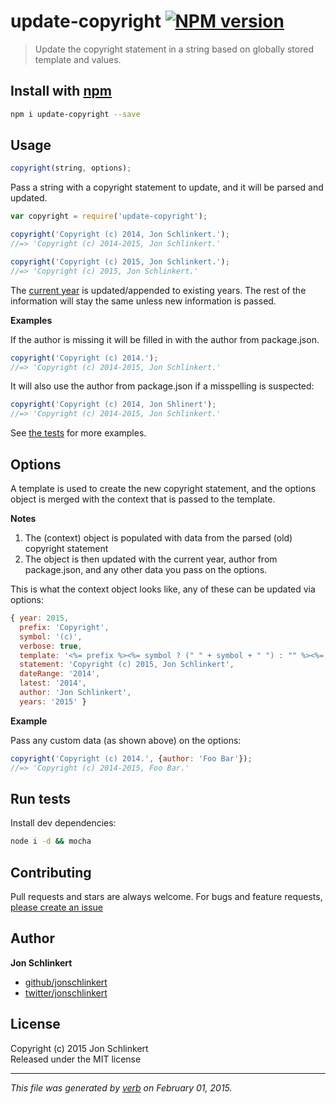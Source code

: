 # update-copyright [![NPM version](https://badge.fury.io/js/update-copyright.svg)](http://badge.fury.io/js/update-copyright)

> Update the copyright statement in a string based on globally stored template and values.

## Install with [npm](npmjs.org)

```bash
npm i update-copyright --save
```

## Usage

```js
copyright(string, options);
```

Pass a string with a copyright statement to update, and it will be parsed and updated. 

```js
var copyright = require('update-copyright');

copyright('Copyright (c) 2014, Jon Schlinkert.');
//=> 'Copyright (c) 2014-2015, Jon Schlinkert.'

copyright('Copyright (c) 2015, Jon Schlinkert.');
//=> 'Copyright (c) 2015, Jon Schlinkert.'
```

The [current year](https://github.com/jonschlinkert/update-year) is updated/appended to existing years. The rest of the information will stay the same unless new information is passed. 


**Examples**

If the author is missing it will be filled in with the author from package.json.

```js
copyright('Copyright (c) 2014.');
//=> 'Copyright (c) 2014-2015, Jon Schlinkert.'
```

It will also use the author from package.json if a misspelling is suspected:

```js
copyright('Copyright (c) 2014, Jon Shlinert');
//=> 'Copyright (c) 2014-2015, Jon Schlinkert.'
```

See [the tests](./tests.js) for more examples.

## Options

A template is used to create the new copyright statement, and the options object is merged with the context that is passed to the template. 

**Notes**

1. The (context) object is populated with data from the parsed (old) copyright statement
2. The object is then updated with the current year, author from package.json, and any other data you pass on the options.

This is what the context object looks like, any of these can be updated via options: 

```js
{ year: 2015,
  prefix: 'Copyright',
  symbol: '(c)',
  verbose: true,
  template: '<%= prefix %><%= symbol ? (" " + symbol + " ") : "" %><%= years %>, <%= author %>.',
  statement: 'Copyright (c) 2015, Jon Schlinkert',
  dateRange: '2014',
  latest: '2014',
  author: 'Jon Schlinkert',
  years: '2015' }
```

**Example**

Pass any custom data (as shown above) on the options:

```js
copyright('Copyright (c) 2014.', {author: 'Foo Bar'});
//=> 'Copyright (c) 2014-2015, Foo Bar.'
```

## Run tests

Install dev dependencies:

```bash
node i -d && mocha
```

## Contributing
Pull requests and stars are always welcome. For bugs and feature requests, [please create an issue](https://github.com/jonschlinkert/update-copyright/issues)

## Author

**Jon Schlinkert**
 
+ [github/jonschlinkert](https://github.com/jonschlinkert)
+ [twitter/jonschlinkert](http://twitter.com/jonschlinkert) 

## License
Copyright (c) 2015 Jon Schlinkert  
Released under the MIT license

***

_This file was generated by [verb](https://github.com/assemble/verb) on February 01, 2015._
